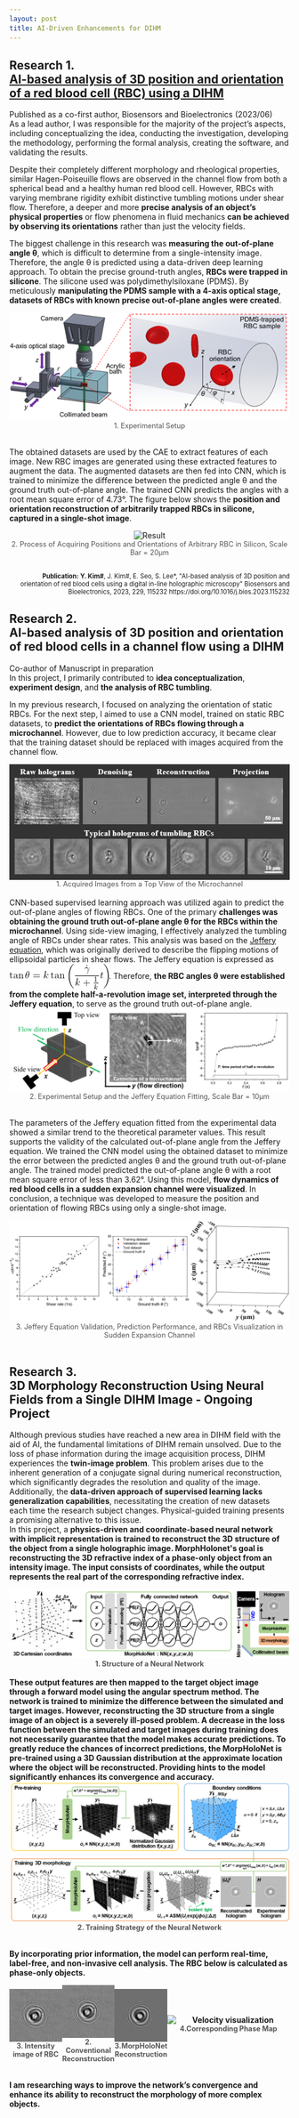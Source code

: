 ```yaml
---
layout: post
title: AI-Driven Enhancements for DIHM
---
```


<h2> Research 1. <br> <a href="https://www.sciencedirect.com/science/article/pii/S0956566323001744">AI-based analysis of 3D position and orientation of a red blood cell (RBC) using a DIHM</a> </h2>

Published as a co-first author, Biosensors and Bioelectronics (2023/06)
<br>As a lead author, I was responsible for the majority of the project’s aspects, including conceptualizing the idea, conducting the investigation, developing the methodology, performing the formal analysis, creating the software, and validating the results.
<br>

Despite their completely different morphology and rheological properties, similar Hagen-Poiseuille flows are observed in the channel flow from both a spherical bead and a healthy human red blood cell. However, RBCs with varying membrane rigidity exhibit distinctive tumbling motions under shear flow. Therefore, a deeper and more <strong>precise analysis of an object’s physical properties</strong> or flow phenomena in fluid mechanics <strong>can be achieved by observing its orientations</strong> rather than just the velocity fields.

The biggest challenge in this research was <strong>measuring the out-of-plane angle θ</strong>, which is difficult to determine from a single-intensity image. Therefore, the angle θ is predicted using a data-driven deep learning approach. To obtain the precise ground-truth angles, <strong>RBCs were trapped in silicone</strong>. The silicone used was polydimethylsiloxane (PDMS). By meticulously <strong>manipulating the PDMS sample with a 4-axis optical stage, datasets of RBCs with known precise out-of-plane angles were created</strong>.

<figure style="margin: 0; text-align: center;">
  <img src="/Research/figures/RBC1.png" alt= "Experimental setup">
  <figcaption style="font-size: 0.9em; color: #555;">1. Experimental Setup</figcaption>
</figure>


<br> The obtained datasets are used by the CAE to extract features of each image. New RBC images are generated using these extracted features to augment the data. The augmented datasets are then fed into CNN, which is trained to minimize the difference between the predicted angle θ and the ground truth out-of-plane angle. The trained CNN predicts the angles with a root mean square error of 4.73°. The figure below shows the <strong> position and orientation reconstruction of arbitrarily trapped RBCs in silicone, captured in a single-shot image</strong>.

<figure style="margin: 0; text-align: center;">
  <img src="/Research/figures/RBC3.png" alt= "Result">
  <figcaption style="font-size: 0.9em; color: #555;">2. Process of Acquiring Positions and Orientations of Arbitrary RBC in Silicon, Scale Bar = 20μm</figcaption>
</figure>
<br>
<p style="font-size: 0.8em; text-align: right;"><b>Publication:</b> <strong>Y. Kim#</strong>, J. Kim#, E. Seo, S. Lee*, "AI-based analysis of 3D position and orientation of red blood cells using a digital in-line holographic microscopy" Biosensors and Bioelectronics, 2023, 229, 115232 https://doi.org/10.1016/j.bios.2023.115232</p>



<h2> Research 2. <br> AI-based analysis of 3D position and orientation of red blood cells in a channel flow using a DIHM </h2>
Co-author of Manuscript in preparation
<br>In this project, I primarily contributed to <strong>idea conceptualization</strong>, <strong>experiment design</strong>, and <strong>the analysis of RBC tumbling</strong>.

In my previous research, I focused on analyzing the orientation of static RBCs. For the next step, I aimed to use a CNN model, trained on static RBC datasets, to <strong>predict the orientations of RBCs flowing through a microchannel</strong>. However, due to low prediction accuracy, it became clear that the training dataset should be replaced with images acquired from the channel flow.

<figure style="margin: 0; text-align: center;">
  <img src="/Research/figures/RBCflow5.gif" alt="Result" style="display: block; margin: 0 auto;">
  <figcaption style="font-size: 0.9em; color: #555;">1. Acquired Images from a Top View of the Microchannel</figcaption>
</figure>
<br>
CNN-based supervised learning approach was utilized again to predict the out-of-plane angles of flowing RBCs. One of the primary <strong>challenges was obtaining the ground truth out-of-plane angle θ for the RBCs within the microchannel</strong>. Using side-view imaging, I effectively analyzed the tumbling angle of RBCs under shear rates. This analysis was based on the <a href="https://royalsocietypublishing.org/doi/10.1098/rspa.1922.0078">Jeffery equation</a>, which was originally derived to describe the flipping motions of ellipsoidal particles in shear flows.
The Jeffery equation is expressed as <img src="/Research/figures/eqn1.png" style="display: inline; vertical-align: middle;">. 
Therefore, <strong>the RBC angles θ were established from the complete half-a-revolution image set, interpreted through the Jeffery equation</strong>, to serve as the ground truth out-of-plane angle.

<figure style="margin: 0; text-align: center;">
  <img src="/Research/figures/RBCflow6.png" alt= "Result">
  <figcaption style="font-size: 0.9em; color: #555;">2. Experimental Setup and the Jeffery Equation Fitting, Scale Bar = 10μm</figcaption>
</figure>

<br>The parameters of the Jeffery equation fitted from the experimental data showed a similar trend to the theoretical parameter values. This result supports the validity of the calculated out-of-plane angle from the Jeffery equation. We trained the CNN model using the obtained dataset to minimize the error between the predicted angles θ and the ground truth out-of-plane angle. The trained model predicted the out-of-plane angle θ with a root mean square error of less than 3.62°. Using this model, <strong>flow dynamics of red blood cells in a sudden expansion channel were visualized</strong>. In conclusion, a technique was developed to measure the position and orientation of flowing RBCs using only a single-shot image.

<figure style="margin: 0; text-align: center;">
  <img src="/Research/figures/RBCflow8.png" alt= "Result">
  <figcaption style="font-size: 0.9em; color: #555;">3. Jeffery Equation Validation, Prediction Performance, and RBCs Visualization in Sudden Expansion Channel</figcaption>
</figure>


<!--

<h2> Research 2. <br> AI-based analysis of 3D position and orientation of red blood cells in a channel flow using a DIHM </h2>
Co-author of Manuscript Under Revision
<br>In this project, I primarily contributed to <strong>idea conceptualization</strong>, <strong>experimental setup</strong>, and the <strong>analysis of RBC tumbling</strong>.

In my previous research, I focused on analyzing the orientation of static RBCs. For the next step, I aimed to utilize a CNN model trained on static RBC datasets to <strong>predict the orientations of flowing RBCs in the microchannel</strong>. However, due to low prediction accuracy, it became clear that the training dataset should be replaced with images acquired from the channel flow.

CNN-based supervised learning approach was utilized again to predict the out-of-plane angles of flowing RBCs. One of the primary challenges was obtaining the ground truth out-of-plane angle θ for the RBCs within the microchannel. We demonstrated that by employing additional side-view imaging, we could effectively analyze the tumbling motion of the RBCs under shear rates using the <a href="https://royalsocietypublishing.org/doi/10.1098/rspa.1922.0078">Jeffery equation</a>, which was originally derived to describe the flipping motions of ellipsoidal particles in shear flows.
<br>The Jeffery equation is expressed as <img src="/Research/figures/eqn1.png" style="display: inline; vertical-align: middle;">

Furthermore, we established that the angles obtained from the half-full revolution image set, interpreted through the Jeffery equation, serve as the ground truth out-of-plane angle.

<div style="display: flex; align-items: center;gap: 10px;">
  <figure style="margin: 0; text-align: center;">
    <img src="/Research/figures/RBCflow1.png" alt="Experimental setup" style="width: 720px; height: auto; display: block; margin: 0 auto;">
    <figcaption style="font-size: 0.9em; color: #555;">1. Experimental Setup</figcaption>
  </figure>
  <div style="display: flex; flex-direction: column;gap: 30px;">
    <figure style="margin: 0; text-align: center;">
      <img src="/Research/figures/RBCflow2.gif" alt="Acquired images" style="width: 120px; height: auto; margin-bottom: 15px; display: block; margin: 0 auto;">
      <figcaption style="font-size: 0.9em; color: #555;">2. Acquired Images</figcaption>
    </figure>
    <figure style="margin: 0; text-align: center;">
      <img src="/Research/figures/RBCflow3.gif" alt="Numerical reconstruction" style="width: 120px; height: auto; display: block; margin: 0 auto;">
      <figcaption style="font-size: 0.9em; color: #555;">3. Acquired Images</figcaption>
    </figure>
  </div>
</div>


<br>We trained the CNN model using the dataset obtained, aiming to minimize the error between the predicted angles θ and the ground truth out-of-plane angle. The completed model could predict the out-of-plane angle θ with a root mean square error of less than 3.62°. Using this model, <strong>flow dynamics of red blood cells in a sudden expansion channel were visualized</strong>. Ultimately, we developed a technique for measuring the position and orientation of flowing RBCs using only a single image.

<figure style="margin: 0; text-align: center;">
  <img src="/Research/figures/RBCflow4.png" alt= "Result">
  <figcaption style="font-size: 0.9em; color: #555;">2. Process of Acquiring Positions and Orientations of RBC</figcaption>
</figure>

-->


<br>
<h2> Research 3. <br> 3D Morphology Reconstruction Using Neural Fields from a Single DIHM Image - Ongoing Project</h2>

Although previous studies have reached a new area in DIHM field with the aid of AI, the fundamental limitations of DIHM remain unsolved. Due to the loss of phase information during the image acquisition process, DIHM experiences the <strong>twin-image problem</strong>. This problem arises due to the inherent generation of a conjugate signal during numerical reconstruction, which significantly degrades the resolution and quality of the image.
<br>Additionally, the <strong>data-driven approach of supervised learning lacks generalization capabilities</strong>, necessitating the creation of new datasets each time the research subject changes. Physical-guided training presents a promising alternative to this issue.
<br>In this project, a <strong>physics-driven and coordinate-based neural network with implicit representation is trained to reconstruct the 3D structure of the object from a single holographic image. <strong>MorphHolonet's goal is reconstructing the 3D refractive index of a phase-only object from an intensity image.</strong> The input consists of coordinates, while the output represents the real part of the corresponding refractive index.
<figure style="margin: 0; text-align: center;">
  <img src="/Research/figures/ongoing1.png" alt= "Result">
  <figcaption style="font-size: 0.9em; color: #555;">1. Structure of a Neural Network</figcaption>
</figure>
<br>These output features are then mapped to the target object image through a forward model using the angular spectrum method. The network is trained to minimize the difference between the simulated and target images.
However, reconstructing the 3D structure from a single image of an object is a severely ill-posed problem. A decrease in the loss function between the simulated and target images during training does not necessarily guarantee that the model makes accurate predictions. To greatly reduce the chances of incorrect predictions, the MorpHoloNet is pre-trained using a 3D Gaussian distribution at the approximate location where the object will be reconstructed. Providing hints to the model significantly enhances its convergence and accuracy.
<figure style="margin: 0; text-align: center;">
  <img src="/Research/figures/ongoing2.png" alt= "Result">
  <figcaption style="font-size: 0.9em; color: #555;">2. Training Strategy of the Neural Network</figcaption>
</figure>

<br>By incorporating prior information, the model can perform real-time, label-free, and non-invasive cell analysis. The RBC below is calculated as phase-only objects.
<div style="display: flex; justify-content: space-around; align-items: center;">
  <figure style="margin: 0; text-align: center;">
    <img src="/Research/figures/ongoing3.jpg" alt="Perilla leaf" style="width: 220px; height: auto; display: block; margin: 0 auto;">
    <figcaption style="font-size: 0.9em; color: #555;">3. Intensity image of RBC</figcaption>
  </figure>
  <figure style="margin: 0; text-align: center;">
    <img src="/Research/figures/ongoing4.gif" alt="Acquired images" style="width: 220px; height: auto; display: block; margin: 0 auto;">
    <figcaption style="font-size: 0.9em; color: #555;">2. Conventional Reconstruction</figcaption>
  </figure>
  <figure style="margin: 0; text-align: center;">
    <img src="/Research/figures/ongoing5.gif" alt="Velocity visualization" style="width: 220px; height: auto; display: block; margin: 0 auto;">
    <figcaption style="font-size: 0.9em; color: #555;">3.MorpHoloNet Reconstruction </figcaption>
  </figure>
  <figure style="margin: 0; text-align: center;">
    <img src="/Research/figures/onging6.gif" alt="Velocity visualization" style="width: 220px; height: auto; display: block; margin: 0 auto;">
    <figcaption style="font-size: 0.9em; color: #555;">4.Corresponding Phase Map</figcaption>
  </figure>
</div>

<br>I am researching ways to improve the network’s convergence and enhance its ability to reconstruct the morphology of more complex objects.
